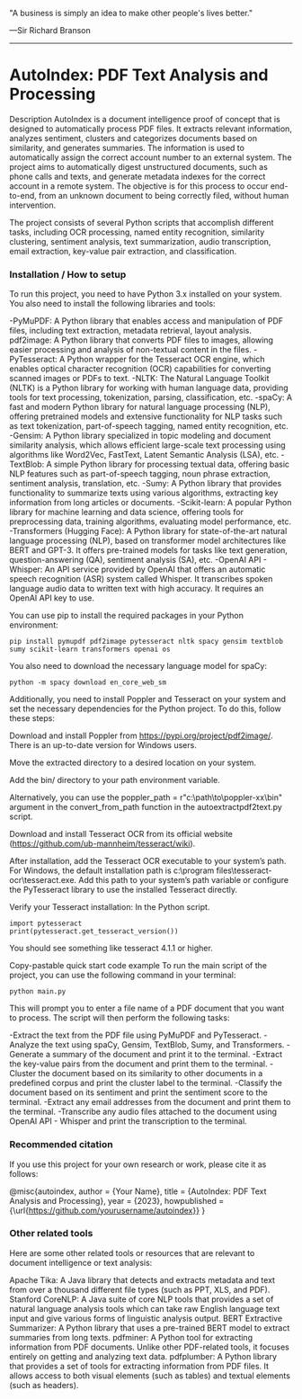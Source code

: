 
"A business is simply an idea to make other people's lives better."

—Sir Richard Branson

---

# AutoIndex: PDF Text Analysis and Processing
Description
AutoIndex is a document intelligence proof of concept that is designed to automatically process PDF files. It extracts relevant information, analyzes sentiment, clusters and categorizes documents based on similarity, and generates summaries. The information is used to automatically assign the correct account number to an external system. The project aims to automatically digest unstructured documents, such as phone calls and texts, and generate metadata indexes for the correct account in a remote system. The objective is for this process to occur end-to-end, from an unknown document to being correctly filed, without human intervention.

The project consists of several Python scripts that accomplish different tasks, including OCR processing, named entity recognition, similarity clustering, sentiment analysis, text summarization, audio transcription, email extraction, key-value pair extraction, and classification.

### Installation / How to setup
To run this project, you need to have Python 3.x installed on your system. You also need to install the following libraries and tools:

-PyMuPDF: A Python library that enables access and manipulation of PDF files, including text extraction, metadata retrieval, layout analysis.
pdf2image: A Python library that converts PDF files to images, allowing easier processing and analysis of non-textual content in the files.
-PyTesseract: A Python wrapper for the Tesseract OCR engine, which enables optical character recognition (OCR) capabilities for converting scanned images or PDFs to text.
-NLTK: The Natural Language Toolkit (NLTK) is a Python library for working with human language data, providing tools for text processing, tokenization, parsing, classification, etc.
-spaCy: A fast and modern Python library for natural language processing (NLP), offering pretrained models and extensive functionality for NLP tasks such as text tokenization, part-of-speech tagging, named entity recognition, etc.
-Gensim: A Python library specialized in topic modeling and document similarity analysis, which allows efficient large-scale text processing using algorithms like Word2Vec, FastText, Latent Semantic Analysis (LSA), etc.
-TextBlob: A simple Python library for processing textual data, offering basic NLP features such as part-of-speech tagging, noun phrase extraction, sentiment analysis, translation, etc.
-Sumy: A Python library that provides functionality to summarize texts using various algorithms, extracting key information from long articles or documents.
-Scikit-learn: A popular Python library for machine learning and data science, offering tools for preprocessing data, training algorithms, evaluating model performance, etc.
-Transformers (Hugging Face): A Python library for state-of-the-art natural language processing (NLP), based on transformer model architectures like BERT and GPT-3. It offers pre-trained models for tasks like text generation, question-answering (QA), sentiment analysis (SA), etc.
-OpenAI API - Whisper: An API service provided by OpenAI that offers an automatic speech recognition (ASR) system called Whisper. It transcribes spoken language audio data to written text with high accuracy. It requires an OpenAI API key to use.

You can use pip to install the required packages in your Python environment:
```
pip install pymupdf pdf2image pytesseract nltk spacy gensim textblob sumy scikit-learn transformers openai os
```
You also need to download the necessary language model for spaCy:
```
python -m spacy download en_core_web_sm
```
Additionally, you need to install Poppler and Tesseract on your system and set the necessary dependencies for the Python project. To do this, follow these steps:

Download and install Poppler from https://pypi.org/project/pdf2image/. There is an up-to-date version for Windows users.

Move the extracted directory to a desired location on your system.

Add the bin/ directory to your path environment variable.

Alternatively, you can use the poppler_path = r"c:\path\to\poppler-xx\bin" argument in the convert_from_path function in the autoextractpdf2text.py script.

Download and install Tesseract OCR from its official website (https://github.com/ub-mannheim/tesseract/wiki).

After installation, add the Tesseract OCR executable to your system’s path. For Windows, the default installation path is c:\program files\tesseract-ocr\tesseract.exe. Add this path to your system’s path variable or configure the PyTesseract library to use the installed Tesseract directly.

Verify your Tesseract installation: In the Python script.
```
import pytesseract
print(pytesseract.get_tesseract_version())
```
You should see something like tesseract 4.1.1 or higher.

Copy-pastable quick start code example
To run the main script of the project, you can use the following command in your terminal:
```
python main.py
```
This will prompt you to enter a file name of a PDF document that you want to process. The script will then perform the following tasks:

-Extract the text from the PDF file using PyMuPDF and PyTesseract.
-Analyze the text using spaCy, Gensim, TextBlob, Sumy, and Transformers.
-Generate a summary of the document and print it to the terminal.
-Extract the key-value pairs from the document and print them to the terminal.
-Cluster the document based on its similarity to other documents in a predefined corpus and print the cluster label to the terminal.
-Classify the document based on its sentiment and print the sentiment score to the terminal.
-Extract any email addresses from the document and print them to the terminal.
-Transcribe any audio files attached to the document using OpenAI API - Whisper and print the transcription to the terminal.

### Recommended citation
If you use this project for your own research or work, please cite it as follows:

@misc{autoindex,
  author = {Your Name},
  title = {AutoIndex: PDF Text Analysis and Processing},
  year = {2023},
  howpublished = {\url{https://github.com/yourusername/autoindex}}
}

### Other related tools
Here are some other related tools or resources that are relevant to document intelligence or text analysis:

Apache Tika: A Java library that detects and extracts metadata and text from over a thousand different file types (such as PPT, XLS, and PDF).
Stanford CoreNLP: A Java suite of core NLP tools that provides a set of natural language analysis tools which can take raw English language text input and give various forms of linguistic analysis output.
BERT Extractive Summarizer: A Python library that uses a pre-trained BERT model to extract summaries from long texts.
pdfminer: A Python tool for extracting information from PDF documents. Unlike other PDF-related tools, it focuses entirely on getting and analyzing text data.
pdfplumber: A Python library that provides a set of tools for extracting information from PDF files. It allows access to both visual elements (such as tables) and textual elements (such as headers).